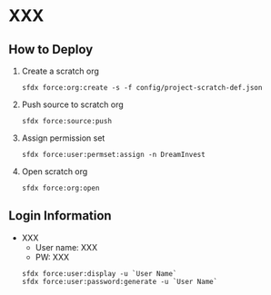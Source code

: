 # XXX

## How to Deploy
1. Create a scratch org
    ```
    sfdx force:org:create -s -f config/project-scratch-def.json
    ```
1. Push source to scratch org
    ```
    sfdx force:source:push
    ```
1. Assign permission set
    ```
    sfdx force:user:permset:assign -n DreamInvest 
    ```
1. Open scratch org
    ```
    sfdx force:org:open 
    ```
## Login Information
- XXX
  - User name: XXX
  - PW: XXX
  ```
  sfdx force:user:display -u `User Name`
  sfdx force:user:password:generate -u `User Name`
  ```